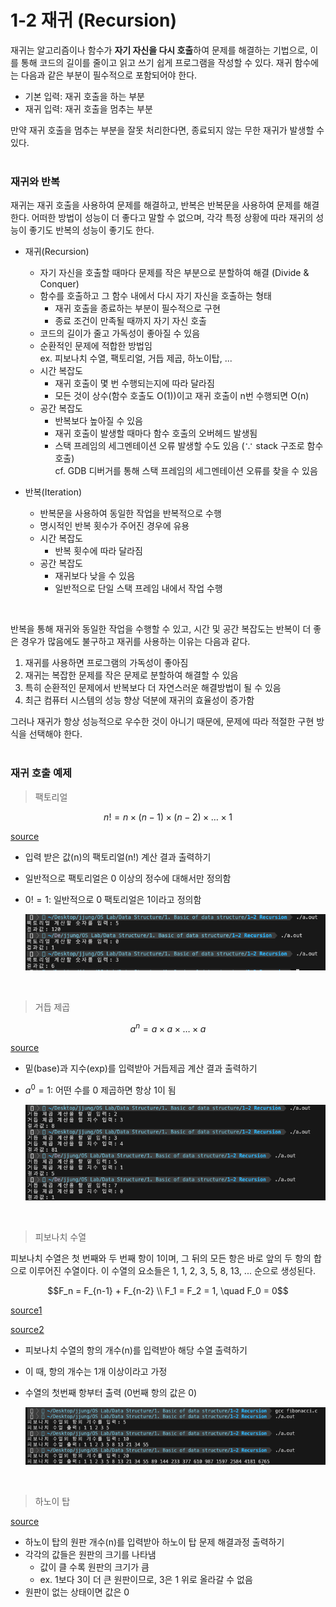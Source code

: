 # 1-2 재귀 (Recursion)

재귀는 알고리즘이나 함수가 **자기 자신을 다시 호출**하여 문제를 해결하는 기법으로, 이를 통해 코드의 길이를 줄이고 읽고 쓰기 쉽게 프로그램을 작성할 수 있다. 재귀 함수에는 다음과 같은 부분이 필수적으로 포함되어야 한다.

- 기본 입력: 재귀 호출을 하는 부분
- 재귀 입력: 재귀 호출을 멈추는 부분

만약 재귀 호출을 멈추는 부분을 잘못 처리한다면, 종료되지 않는 무한 재귀가 발생할 수 있다. <br><br>

### 재귀와 반복

재귀는 재귀 호출을 사용하여 문제를 해결하고, 반복은 반복문을 사용하여 문제를 해결한다. 어떠한 방법이 성능이 더 좋다고 말할 수 없으며, 각각 특정 상황에 따라 재귀의 성능이 좋기도 반복의 성능이 좋기도 한다.

- 재귀(Recursion)
    - 자기 자신을 호출할 때마다 문제를 작은 부분으로 분할하여 해결 (Divide & Conquer)
    - 함수를 호출하고 그 함수 내에서 다시 자기 자신을 호출하는 형태
        - 재귀 호출을 종료하는 부분이 필수적으로 구현
        - 종료 조건이 만족될 때까지 자기 자신 호출
    - 코드의 길이가 줄고 가독성이 좋아질 수 있음
    - 순환적인 문제에 적합한 방법임  
    ex. 피보나치 수열, 팩토리얼, 거듭 제곱, 하노이탑, ...
    - 시간 복잡도
        - 재귀 호출이 몇 번 수행되는지에 따라 달라짐
        - 모든 것이 상수(함수 호출도 O(1))이고 재귀 호출이 n번 수행되면 O(n)
    - 공간 복잡도
        - 반복보다 높아질 수 있음
        - 재귀 호출이 발생할 때마다 함수 호출의 오버헤드 발생됨
        - 스택 프레임의 세그멘테이션 오류 발생할 수도 있음 (∵ stack 구조로 함수 호출)  
        cf. GDB 디버거를 통해 스택 프레임의 세그멘테이션 오류를 찾을 수 있음

- 반복(Iteration)
    - 반복문을 사용하여 동일한 작업을 반복적으로 수행
    - 명시적인 반복 횟수가 주어진 경우에 유용
    - 시간 복잡도
        - 반복 횟수에 따라 달라짐
    - 공간 복잡도
        - 재귀보다 낮을 수 있음
        - 일반적으로 단일 스택 프레임 내에서 작업 수행

<br>

반복을 통해 재귀와 동일한 작업을 수행할 수 있고, 시간 및 공간 복잡도는 반복이 더 좋은 경우가 많음에도 불구하고 재귀를 사용하는 이유는 다음과 같다.

1. 재귀를 사용하면 프로그램의 가독성이 좋아짐
2. 재귀는 복잡한 문제를 작은 문제로 분할하여 해결할 수 있음
3. 특히 순환적인 문제에서 반복보다 더 자연스러운 해결방법이 될 수 있음
4. 최근 컴퓨터 시스템의 성능 향상 덕분에 재귀의 효율성이 증가함


그러나 재귀가 항상 성능적으로 우수한 것이 아니기 때문에, 문제에 따라 적절한 구현 방식을 선택해야 한다. <br><br>

### 재귀 호출 예제

> 팩토리얼

$$n! = n \times (n - 1) \times (n - 2) \times \dots \times 1$$


[source](./factorial.c)

- 입력 받은 값(n)의 팩토리얼(n!) 계산 결과 출력하기
- 일반적으로 팩토리얼은 0 이상의 정수에 대해서만 정의함
- $0! = 1$: 일반적으로 0 팩토리얼은 1이라고 정의함

    ![img](./img/factorial.png)

<br>

> 거듭 제곱

$$a^n = a \times a \times \dots \times a$$

[source](./exponentiation.c)

- 밑(base)과 지수(exp)를 입력받아 거듭제곱 계산 결과 출력하기
- $a^0 = 1$: 어떤 수를 0 제곱하면 항상 1이 됨

    ![img](./img/exponentiation.png)

<br>

> 피보나치 수열

피보나치 수열은 첫 번째와 두 번째 항이 1이며, 그 뒤의 모든 항은 바로 앞의 두 항의 합으로 이루어진 수열이다. 이 수열의 요소들은 1, 1, 2, 3, 5, 8, 13, ... 순으로 생성된다.

$$F_n = F_{n-1} + F_{n-2} \\ F_1 = F_2 = 1, \quad F_0 = 0$$

[source1](./fibonacci_1.c)

[source2](./fibonacci_2.c)

- 피보나치 수열의 항의 개수(n)를 입력받아 해당 수열 출력하기
- 이 때, 항의 개수는 1개 이상이라고 가정
- 수열의 첫번째 항부터 출력 (0번째 항의 값은 0)

    ![img](./img/fibonacci.png)

<br>

> 하노이 탑

[source](./hanoi_tower.c)

- 하노이 탑의 원판 개수(n)를 입력받아 하노이 탑 문제 해결과정 출력하기
- 각각의 값들은 원판의 크기를 나타냄
    - 값이 클 수록 원판의 크기가 큼
    - ex. 1보다 3이 더 큰 원판이므로, 3은 1 위로 올라갈 수 없음
- 원판이 없는 상태이면 값은 0

<br>
